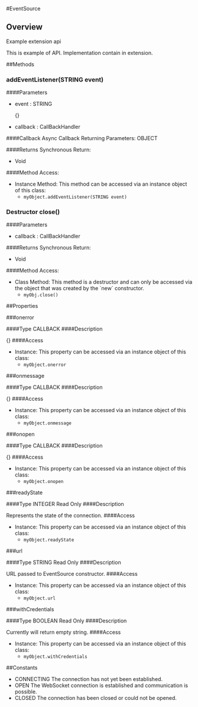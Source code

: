 #EventSource


## Overview
<p>Example extension api</p>
<p>This is example of API. Implementation contain in extension.</p>



##Methods



### addEventListener(<span class="text-info">STRING</span> event)

####Parameters
<ul><li>event : <span class='text-info'>STRING</span><p>
{} </p></li><li>callback : <span class='text-info'>CallBackHandler</span></li></ul>

####Callback
Async Callback Returning Parameters: <span class='text-info'>OBJECT</span></p><ul></ul>

####Returns
Synchronous Return:<ul><li>Void</li></ul>

####Method Access:
<ul><li><i class="icon-file"></i>Instance Method: This method can be accessed via an instance object of this class: <ul><li><code>myObject.addEventListener(<span class="text-info">STRING</span> event)</code></li></ul></li></ul>

### <span class="label label-inverse"> Destructor</span> close()

####Parameters
<ul><li>callback : <span class='text-info'>CallBackHandler</span></li></ul>

####Returns
Synchronous Return:<ul><li>Void</li></ul>

####Method Access:
<ul><li>Class Method: This method is a destructor and can only be accessed via the object that was created by the `new` constructor. <ul><li><code>myObj.close()</code> </li></ul></li></ul>

##Properties



###onerror

####Type
<span class='text-info'>CALLBACK</span> 
####Description

{}
####Access
<ul><li><i class="icon-file"></i>Instance: This property can be accessed via an instance object of this class: <ul><li><code>myObject.onerror</code></li></ul></li></ul>

###onmessage

####Type
<span class='text-info'>CALLBACK</span> 
####Description

{}
####Access
<ul><li><i class="icon-file"></i>Instance: This property can be accessed via an instance object of this class: <ul><li><code>myObject.onmessage</code></li></ul></li></ul>

###onopen

####Type
<span class='text-info'>CALLBACK</span> 
####Description

{}
####Access
<ul><li><i class="icon-file"></i>Instance: This property can be accessed via an instance object of this class: <ul><li><code>myObject.onopen</code></li></ul></li></ul>

###readyState

####Type
<span class='text-info'>INTEGER</span> <span class='label'>Read Only</span>
####Description

Represents the state of the connection.
####Access
<ul><li><i class="icon-file"></i>Instance: This property can be accessed via an instance object of this class: <ul><li><code>myObject.readyState</code></li></ul></li></ul>

###url

####Type
<span class='text-info'>STRING</span> <span class='label'>Read Only</span>
####Description

URL passed to EventSource constructor.
####Access
<ul><li><i class="icon-file"></i>Instance: This property can be accessed via an instance object of this class: <ul><li><code>myObject.url</code></li></ul></li></ul>

###withCredentials

####Type
<span class='text-info'>BOOLEAN</span> <span class='label'>Read Only</span>
####Description

Currently will return empty string.
####Access
<ul><li><i class="icon-file"></i>Instance: This property can be accessed via an instance object of this class: <ul><li><code>myObject.withCredentials</code></li></ul></li></ul>

##Constants


* CONNECTING
The connection has not yet been established.
* OPEN
The WebSocket connection is established and communication is possible.
* CLOSED
The connection has been closed or could not be opened.